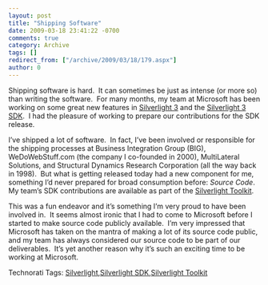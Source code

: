 ```yaml
---
layout: post
title: "Shipping Software"
date: 2009-03-18 23:41:22 -0700
comments: true
category: Archive
tags: []
redirect_from: ["/archive/2009/03/18/179.aspx"]
author: 0
---
```

<!-- more -->
<p>Shipping software is hard.  It can sometimes be just as intense (or more so) than writing the software.  For many months, my team at Microsoft has been working on some great new features in <a href="http://silverlight.net/getstarted/silverlight3/default.aspx" target="_blank">Silverlight 3</a> and the <a href="http://www.microsoft.com/downloads/details.aspx?displaylang=en&amp;FamilyID=d09b6ecf-9a45-4d99-b752-2a330a937bc4" target="_blank">Silverlight 3 SDK</a>.  I had the pleasure of working to prepare our contributions for the SDK release.</p>  <p>I’ve shipped a lot of software.  In fact, I’ve been involved or responsible for the shipping processes at Business Integration Group (BIG), WeDoWebStuff.com (the company I co-founded in 2000), MultiLateral Solutions, and Structural Dynamics Research Corporation (all the way back in 1998).  But what is getting released today had a new component for me, something I’d never prepared for broad consumption before: <em>Source Code</em>.  My team’s SDK contributions are available as part of the <a href="http://www.codeplex.com/Silverlight" target="_blank">Silverlight Toolkit</a>.</p>  <p>This was a fun endeavor and it’s something I’m very proud to have been involved in.  It seems almost ironic that I had to come to Microsoft before I started to make source code publicly available.  I’m very impressed that Microsoft has taken on the mantra of making a lot of its source code public, and my team has always considered our source code to be part of our deliverables.  It’s yet another reason why it’s such an exciting time to be working at Microsoft.</p>  <div style="padding-bottom: 0px; margin: 0px; padding-left: 0px; padding-right: 0px; display: inline; float: none; padding-top: 0px" id="scid:0767317B-992E-4b12-91E0-4F059A8CECA8:5d8deca2-c1be-4e89-ad43-5658ef80fe8f" class="wlWriterEditableSmartContent">Technorati Tags: <a href="http://technorati.com/tags/Silverlight" rel="tag">Silverlight</a>,<a href="http://technorati.com/tags/Silverlight+SDK" rel="tag">Silverlight SDK</a>,<a href="http://technorati.com/tags/Silverlight+Toolkit" rel="tag">Silverlight Toolkit</a></div>

